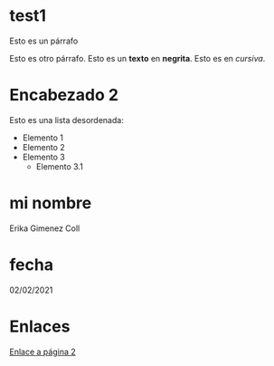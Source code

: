 # test1

Esto es un párrafo 

Esto es otro párrafo. Esto es un __texto__ en **negrita**. Esto es en *cursiva*. 

# Encabezado 2 

Esto es una lista desordenada: 
* Elemento 1 
* Elemento 2 
* Elemento 3 
  * Elemento 3.1 

# mi nombre 
Erika Gimenez Coll 

# fecha 
02/02/2021 

# Enlaces 
[Enlace a página 2](pagina2.md)
